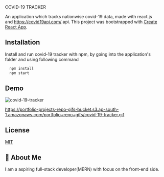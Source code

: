 COVID-19 TRACKER

An application which tracks nationwise covid-19 data, made with react.js and https://covid19api.com/ api.
This project was bootstrapped with [Create React App](https://github.com/facebook/create-react-app).

## Installation

Install and run covid-19 tracker with npm, by going into the application's folder and using following command

```bash
  npm install
  npm start
```

## Demo
![covid-19-tracker](https://user-images.githubusercontent.com/30661399/149621125-2d7d3786-4fe1-468d-87b3-47c3d075103d.gif)

https://portfolio-projects-repo-gifs-bucket.s3.ap-south-1.amazonaws.com/portfolio+repo+gifs/covid-19-tracker.gif

## License

[MIT](https://choosealicense.com/licenses/mit/)

## 🚀 About Me

I am a aspiring full-stack developer(MERN) with focus on the front-end side.
